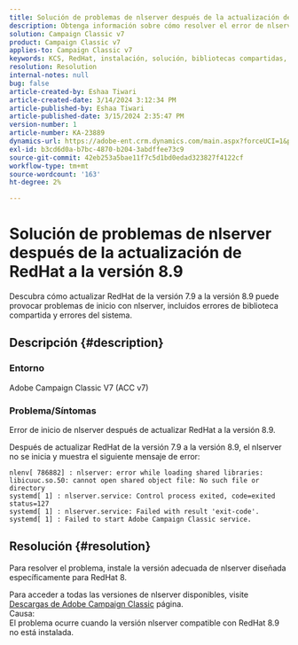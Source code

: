 ```yaml
---
title: Solución de problemas de nlserver después de la actualización de RedHat a la versión 8.9
description: Obtenga información sobre cómo resolver el error de nlserver después de la actualización de RedHat a la versión 8.9, incluidos los errores de biblioteca compartida y los problemas del servicio de Adobe Campaign Classic.
solution: Campaign Classic v7
product: Campaign Classic v7
applies-to: Campaign Classic v7
keywords: KCS, RedHat, instalación, solución, bibliotecas compartidas, versión 7.9, versión 8.9, actualización, nlserver, código de salida
resolution: Resolution
internal-notes: null
bug: false
article-created-by: Eshaa Tiwari
article-created-date: 3/14/2024 3:12:34 PM
article-published-by: Eshaa Tiwari
article-published-date: 3/15/2024 2:35:47 PM
version-number: 1
article-number: KA-23889
dynamics-url: https://adobe-ent.crm.dynamics.com/main.aspx?forceUCI=1&pagetype=entityrecord&etn=knowledgearticle&id=ff036546-15e2-ee11-904c-6045bd03c412
exl-id: b3cd6d0a-b7bc-4870-b204-3abdffee73c9
source-git-commit: 42eb253a5bae11f7c5d1bd0edad323827f4122cf
workflow-type: tm+mt
source-wordcount: '163'
ht-degree: 2%

---
```


# Solución de problemas de nlserver después de la actualización de RedHat a la versión 8.9


Descubra cómo actualizar RedHat de la versión 7.9 a la versión 8.9 puede provocar problemas de inicio con nlserver, incluidos errores de biblioteca compartida y errores del sistema.

## Descripción {#description}


### Entorno

Adobe Campaign Classic V7 (ACC v7)

### Problema/Síntomas

Error de inicio de nlserver después de actualizar RedHat a la versión 8.9.

Después de actualizar RedHat de la versión 7.9 a la versión 8.9, el nlserver no se inicia y muestra el siguiente mensaje de error:


```
nlenv[ 786882] : nlserver: error while loading shared libraries: libicuuc.so.50: cannot open shared object file: No such file or directory
systemd[ 1] : nlserver.service: Control process exited, code=exited status=127
systemd[ 1] : nlserver.service: Failed with result 'exit-code'.
systemd[ 1] : Failed to start Adobe Campaign Classic service.
```





## Resolución {#resolution}


Para resolver el problema, instale la versión adecuada de nlserver diseñada específicamente para RedHat 8.

Para acceder a todas las versiones de nlserver disponibles, visite [Descargas de Adobe Campaign Classic](https://experience.adobe.com/#/downloads/content/software-distribution/es/campaign.html) página.
<br>Causa: <br>
El problema ocurre cuando la versión nlserver compatible con RedHat 8.9 no está instalada.
